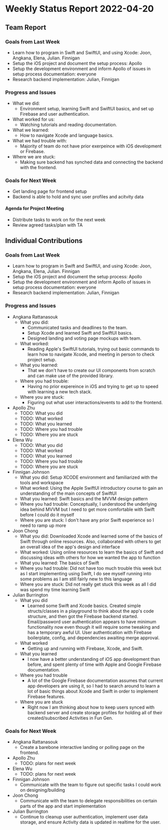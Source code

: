 # Weekly Status Report 2022-04-20

## Team Report

### Goals from Last Week

- Learn how to program in Swift and SwiftUI, and using Xcode: Joon, Angkana, Elena, Julian. Finnigan
- Setup the iOS project and document the setup process: Apollo
- Setup the development environment and inform Apollo of issues in setup process documentation: everyone
- Research backend implementation: Julian, Finnigan

### Progress and Issues

- What we did:
    - Environment setup, learning Swift and SwiftUI basics, and set up Firebase and user authentication.
- What worked for us:
    - Watching tutorials and reading documentation.
- What we learned:
    - How to navigate Xcode and language basics.
- What we had trouble with:
    - Majority of team do not have prior exerpeince with iOS development or Firebase.
- Where we are stuck:
    - Making sure backend has synched data and connecting the backend with the frontend.

### Goals for Next Week

- Get landing page for frontend setup
- Backend is able to hold and sync user profiles and acitvity data

#### Agenda for Project Meeting

- Distribute tasks to work on for the next week
- Review agreed tasks/plan with TA

## Individual Contributions

### Goals from Last Week

- Learn how to program in Swift and SwiftUI, and using Xcode: Joon, Angkana, Elena, Julian. Finnigan
- Setup the iOS project and document the setup process: Apollo
- Setup the development environment and inform Apollo of issues in setup process documentation: everyone
- Research backend implementation: Julian, Finnigan

### Progress and Issues

- Angkana Rattanasouk
    - What you did:
        - Communicated tasks and deadlines to the team.
        - Setup Xcode and learned Swift and SwiftUI basics.
        - Designed landing and voting page mockups with team.
    - What worked:
        - Reading Apple's SwiftUI tutorials, trying out basic commands to learn how to navigate Xcode, and meeting in person to check project setup.
    - What you learned:
        - That we don't have to create our UI components from scratch and can make use of the provided library.
    - Where you had trouble:
        - Having no prior expereince in iOS and trying to get up to speed with learning a new tech stack.
    - Where you are stuck:
        - Figuring out what user interactions/events to add to the frontend.
- Apollo Zhu
    - TODO: What you did
    - TODO: What worked
    - TODO: What you learned
    - TODO: Where you had trouble
    - TODO: Where you are stuck
- Elena Wu
    - TODO: What you did
    - TODO: What worked
    - TODO: What you learned
    - TODO: Where you had trouble
    - TODO: Where you are stuck
- Finnigan Johnson
    - What you did: Setup XCODE environment and familiarized with the tools and workspace
    - What worked: Using the Apple SwiftUI introductory course to gain an understanding of the main concepts of SwiftUI
    - What you learned: Swift basics and the MVVM design pattern
    - Where you had trouble: Conceptually, I understood the underlying idea behind MVVM but I need to get more comfortable
      with Swift before I could do it myself
    - Where you are stuck: I don't have any prior Swift experience so I need to ramp up more
- Joon Chong
    - What you did: Downloaded Xcode and learned some of the basics of Swift through online resources. Also, collaborated
    with others to get an overall idea of the app's design and interface
    - What worked: Using online resources to learn the basics of Swift and discussing ideas with others for how
    we wanted the app to function
    - What you learned: The basics of Swift
    - Where you had trouble: Did not have too much trouble this week but as I start implementing using Swift,
    I do see myself running into some problems as I am still fairly new to this language
    - Where you are stuck: Did not really get stuck this week as all I did was spend my time learning Swift
- Julian Burrington
    - What you did
        - Learned some Swift and Xcode basics. Created simple structs/classes in a playground to think about the app's code structure, and then got the Firebase backend started. Email/password user authentication appears to have minimum functionality now even though it will require some tweaking and has a temporary awful UI. User authentication with Firebase boilerplate, config, and dependencies awaiting merge approval.
    - What worked
        - Getting up and running with Firebase, Xcode, and Swift.  
    - What you learned
        - I now have a better understanding of iOS app development than before, and spent plenty of time with Apple and Google Firebase documentation.
    - Where you had trouble
        - A lot of the Google Firebase documentation assumes that current app developers are using it, so I had to search around to learn a lot of basic things about Xcode and Swift in order to implement Firebase features.
    - Where you are stuck
        - Right now I am thinking about how to keep users synced with backend server and create storage profiles for holding all of their created/subscribed Activities in Fun Gen.

### Goals for Next Week

- Angkana Rattanasouk
    - Create a barebone interactive landing or polling page on the frontend.
- Apollo Zhu
    - TODO: plans for next week
- Elena Wu
    - TODO: plans for next week
- Finnigan Johnson
    - Communicate with the team to figure out specific tasks I could work on designing/building
- Joon Chong
    - Communicate with the team to delegate responsibilities on certain parts of the app and start implementation
- Julian Burrington
    - Continue to cleanup user authentication, implement user data storage, and ensure Activity data is updated in realtime for the user.
